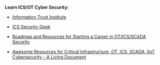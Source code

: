 **Learn ICS/OT Cyber Security:**

- [Information Trust Institute ](https://github.com/ITI/ICS-Security-Tools/tree/master/guides)

- [ICS Security Geek](https://github.com/Ka0sKl0wN/ICS-Security-Study-Resources)

- [Roadmap and Resources for Starting a Career in OT/ICS/SCADA Security](https://www.linkedin.com/posts/manjunathhiregange_otsecurity-otcybersecurity-icssecurity-activity-7043800232131788800-FA-W/?utm_source=share&utm_medium=member_android)

- [Awesome Resources for Critical Infrastructure, OT, ICS, SCADA, IIoT Cybersecurity - A Living Document](https://www.linkedin.com/pulse/awesome-resources-critical-infrastructure-living-document-gary-kong%3FtrackingId=sxWYC%252BWhS1SWg14wlwBwuw%253D%253D/?trackingId=sxWYC%2BWhS1SWg14wlwBwuw%3D%3D)
